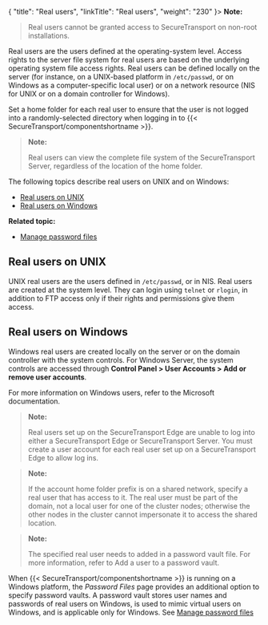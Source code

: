 {
    "title": "Real users",
    "linkTitle": "Real users",
    "weight": "230"
}> **Note:**
>
> Real users cannot be granted access to SecureTransport on non-root installations.

Real users are the users defined at the operating-system level. Access rights to the server file system for real users are based on the underlying operating system file access rights. Real users can be defined locally on the server (for instance, on a UNIX-based platform in `/etc/passwd`, or on Windows as a computer-specific local user) or on a network resource (NIS for UNIX or on a domain controller for Windows).

Set a home folder for each real user to ensure that the user is not logged into a randomly-selected directory when logging in to {{< SecureTransport/componentshortname  >}}.

> **Note:**
>
> Real users can view the complete file system of the SecureTransport Server, regardless of the location of the home folder.

The following topics describe real users on UNIX and on Windows:

-   <a href="#Real_UNIX" class="MCXref xref">Real users on UNIX</a>
-   <a href="#Real_Windows" class="MCXref xref">Real users on Windows</a>

**Related topic:**

-   <a href="../t_st_passwordfiles" class="MCXref xref">Manage password files</a>

<span id="Real_UNIX"></span>

## Real users on UNIX

UNIX real users are the users defined in `/etc/passwd`, or in NIS. Real users are created at the system level. They can login using `telnet` or `rlogin`, in addition to FTP access only if their rights and permissions give them access.

<span id="Real_Windows"></span>

## Real users on Windows

Windows real users are created locally on the server or on the domain controller with the system controls. For Windows Server, the system controls are accessed through **Control Panel &gt; User Accounts &gt; Add or remove user accounts**.

For more information on Windows users, refer to the Microsoft documentation.

> **Note:**
>
> Real users set up on the SecureTransport Edge are unable to log into either a SecureTransport Edge or SecureTransport Server. You must create a user account for each real user set up on a SecureTransport Edge to allow log ins.

> **Note:**
>
> If the account home folder prefix is on a shared network, specify a real user that has access to it. The real user must be part of the domain, not a local user for one of the cluster nodes; otherwise the other nodes in the cluster cannot impersonate it to access the shared location.

> **Note:**
>
> The specified real user needs to added in a password vault file. For more information, refer to Add a user to a password vault.

When {{< SecureTransport/componentshortname  >}} is running on a Windows platform, the *Password Files* page provides an additional option to specify password vaults. A password vault stores user names and passwords of real users on Windows, is used to mimic virtual users on Windows, and is applicable only for Windows. See <a href="../t_st_passwordfiles#top" class="MCXref xref">Manage password files</a>
